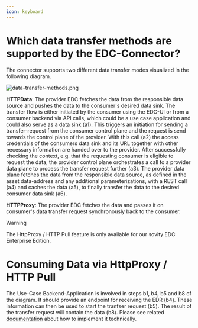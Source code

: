 ```yaml
---
icon: keyboard
---
```


Which data transfer methods are supported by the EDC-Connector?
========

The connector supports two different data transfer modes visualized in the following diagram.

![data-transfer-methods.png](images%2Fdata-transfer-methods.png)

**HTTPData**: The provider EDC fetches the data from the responsible data source and pushes the data to the consumer's desired data sink. The transfer flow is either initiated by the consumer using the EDC-UI or from a consumer backend via API calls, which could be a use case application and could also serve as a data sink (a1). This triggers an initiation for sending a transfer-request from the consumer control plane and the request is send towards the control plane of the provider. With this call (a2) the access credentials of the consumers data sink and its URL together with other necessary information are handed over to the provider. After successfully checking the context, e.g. that the requesting consumer is eligible to request the data, the provider control plane orchestrates a call to a provider data plane to process the transfer request further (a3). The provider data plane fetches the data from the responsible data source, as defined in the asset data-address and any additional parameterizations, with a REST call (a4) and caches the data (a5), to finally transfer the data to the desired consumer data sink (a6).

**HTTPProxy**: The provider EDC fetches the data and passes it on consumer's data transfer request synchronously back to the consumer.
> [!WARNING]
> The HttpProxy / HTTP Pull feature is only available for our sovity EDC Enterprise Edition.

# Consuming Data via HttpProxy / HTTP Pull

The Use-Case Backend-Application is involved in steps b1, b4, b5 and b8 of the diagram. It should provide an endpoint for receiving
the EDR (b4). These information can then be used to start the tranfser request (b5). The result of the transfer request
will contain the data (b8). Please see related [documentation](./pull-data-transfer.md) about how to implement it technically.
